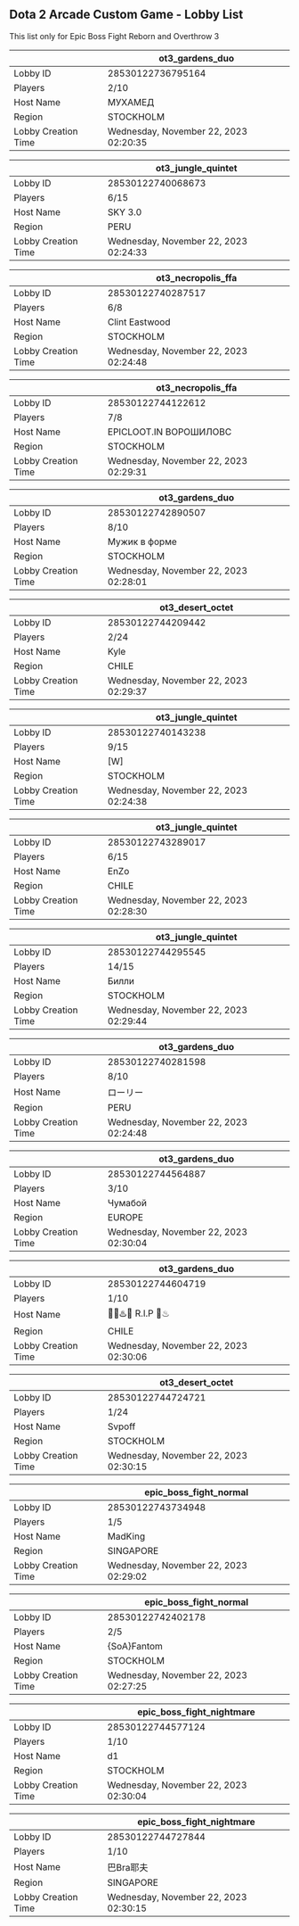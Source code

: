 ## Dota 2 Arcade Custom Game - Lobby List

This list only for Epic Boss Fight Reborn and Overthrow 3

|  | ot3_gardens_duo |
| ------ | ------ |
| Lobby ID | 28530122736795164 |
| Players | 2/10 |
| Host Name | МУХАМЕД |
| Region | STOCKHOLM |
| Lobby Creation Time | Wednesday, November 22, 2023 02:20:35 |


|  | ot3_jungle_quintet |
| ------ | ------ |
| Lobby ID | 28530122740068673 |
| Players | 6/15 |
| Host Name | SKY 3.0 |
| Region | PERU |
| Lobby Creation Time | Wednesday, November 22, 2023 02:24:33 |


|  | ot3_necropolis_ffa |
| ------ | ------ |
| Lobby ID | 28530122740287517 |
| Players | 6/8 |
| Host Name | Clint Eastwood |
| Region | STOCKHOLM |
| Lobby Creation Time | Wednesday, November 22, 2023 02:24:48 |


|  | ot3_necropolis_ffa |
| ------ | ------ |
| Lobby ID | 28530122744122612 |
| Players | 7/8 |
| Host Name | EPICLOOT.IN ВОРОШИЛОВС |
| Region | STOCKHOLM |
| Lobby Creation Time | Wednesday, November 22, 2023 02:29:31 |


|  | ot3_gardens_duo |
| ------ | ------ |
| Lobby ID | 28530122742890507 |
| Players | 8/10 |
| Host Name | Мужик в форме |
| Region | STOCKHOLM |
| Lobby Creation Time | Wednesday, November 22, 2023 02:28:01 |


|  | ot3_desert_octet |
| ------ | ------ |
| Lobby ID | 28530122744209442 |
| Players | 2/24 |
| Host Name | Kyle |
| Region | CHILE |
| Lobby Creation Time | Wednesday, November 22, 2023 02:29:37 |


|  | ot3_jungle_quintet |
| ------ | ------ |
| Lobby ID | 28530122740143238 |
| Players | 9/15 |
| Host Name | [W] |
| Region | STOCKHOLM |
| Lobby Creation Time | Wednesday, November 22, 2023 02:24:38 |


|  | ot3_jungle_quintet |
| ------ | ------ |
| Lobby ID | 28530122743289017 |
| Players | 6/15 |
| Host Name | EnZo |
| Region | CHILE |
| Lobby Creation Time | Wednesday, November 22, 2023 02:28:30 |


|  | ot3_jungle_quintet |
| ------ | ------ |
| Lobby ID | 28530122744295545 |
| Players | 14/15 |
| Host Name | Билли |
| Region | STOCKHOLM |
| Lobby Creation Time | Wednesday, November 22, 2023 02:29:44 |


|  | ot3_gardens_duo |
| ------ | ------ |
| Lobby ID | 28530122740281598 |
| Players | 8/10 |
| Host Name | ローリー |
| Region | PERU |
| Lobby Creation Time | Wednesday, November 22, 2023 02:24:48 |


|  | ot3_gardens_duo |
| ------ | ------ |
| Lobby ID | 28530122744564887 |
| Players | 3/10 |
| Host Name | Чумабой |
| Region | EUROPE |
| Lobby Creation Time | Wednesday, November 22, 2023 02:30:04 |


|  | ot3_gardens_duo |
| ------ | ------ |
| Lobby ID | 28530122744604719 |
| Players | 1/10 |
| Host Name | 🔱💲♨️🚫 R.I.P 🚫♨ |
| Region | CHILE |
| Lobby Creation Time | Wednesday, November 22, 2023 02:30:06 |


|  | ot3_desert_octet |
| ------ | ------ |
| Lobby ID | 28530122744724721 |
| Players | 1/24 |
| Host Name | Svpoff |
| Region | STOCKHOLM |
| Lobby Creation Time | Wednesday, November 22, 2023 02:30:15 |


|  | epic_boss_fight_normal |
| ------ | ------ |
| Lobby ID | 28530122743734948 |
| Players | 1/5 |
| Host Name | MadKing |
| Region | SINGAPORE |
| Lobby Creation Time | Wednesday, November 22, 2023 02:29:02 |


|  | epic_boss_fight_normal |
| ------ | ------ |
| Lobby ID | 28530122742402178 |
| Players | 2/5 |
| Host Name | {SoA}Fantom |
| Region | STOCKHOLM |
| Lobby Creation Time | Wednesday, November 22, 2023 02:27:25 |


|  | epic_boss_fight_nightmare |
| ------ | ------ |
| Lobby ID | 28530122744577124 |
| Players | 1/10 |
| Host Name | d1 |
| Region | STOCKHOLM |
| Lobby Creation Time | Wednesday, November 22, 2023 02:30:04 |


|  | epic_boss_fight_nightmare |
| ------ | ------ |
| Lobby ID | 28530122744727844 |
| Players | 1/10 |
| Host Name | 巴Bra耶夫 |
| Region | SINGAPORE |
| Lobby Creation Time | Wednesday, November 22, 2023 02:30:15 |


